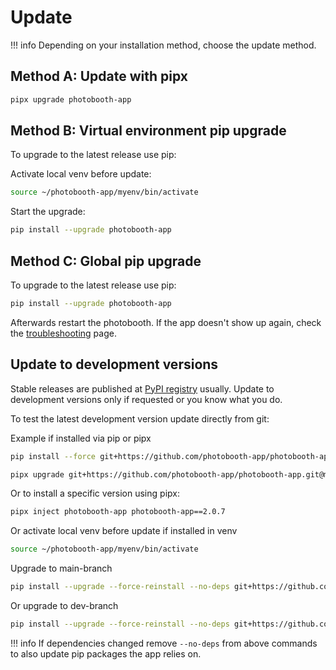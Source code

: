 
# Update

!!! info
    Depending on your installation method, choose the update method.

## Method A: Update with pipx

```zsh
pipx upgrade photobooth-app
```

## Method B: Virtual environment pip upgrade

To upgrade to the latest release use pip:

Activate local venv before update:

```zsh
source ~/photobooth-app/myenv/bin/activate
```

Start the upgrade:

```zsh
pip install --upgrade photobooth-app
```

## Method C: Global pip upgrade

To upgrade to the latest release use pip:

```zsh
pip install --upgrade photobooth-app
```

Afterwards restart the photobooth.
If the app doesn't show up again, check the [troubleshooting](../support/troubleshooting.md) page.

## Update to development versions

Stable releases are published at [PyPI registry](https://pypi.org/project/photobooth-app/) usually. Update to development versions only if requested or you know what you do.

To test the latest development version update directly from git:

Example if installed via pip or pipx

```sh
pip install --force git+https://github.com/photobooth-app/photobooth-app.git@main
```

```sh
pipx upgrade git+https://github.com/photobooth-app/photobooth-app.git@main
```

Or to install a specific version using pipx:

```sh
pipx inject photobooth-app photobooth-app==2.0.7
```

Or activate local venv before update if installed in venv

```sh
source ~/photobooth-app/myenv/bin/activate
```

Upgrade to main-branch

```sh
pip install --upgrade --force-reinstall --no-deps git+https://github.com/photobooth-app/photobooth-app.git@main
```

Or upgrade to dev-branch

```sh
pip install --upgrade --force-reinstall --no-deps git+https://github.com/photobooth-app/photobooth-app.git@dev
```

!!! info
    If dependencies changed remove `--no-deps` from above commands to also update pip packages the app relies on.
